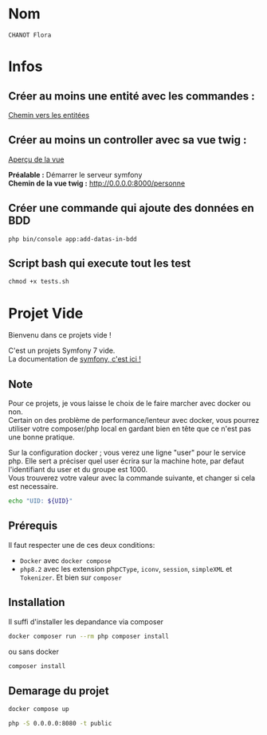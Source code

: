 # Nom
`CHANOT Flora`

# Infos
## Créer au moins une entité avec les commandes :
[Chemin vers les entitées](https://github.com/Aquilis13/cours-4-backend-CHANOT_Flora/tree/main/src/Entity)

## Créer au moins un controller avec sa vue twig :
[Aperçu de la vue](https://github.com/Aquilis13/cours-4-backend-CHANOT_Flora/blob/main/RENDU/vue_twig.png)  

**Préalable :** Démarrer le serveur symfony  
**Chemin de la vue twig :**
http://0.0.0.0:8000/personne  

## Créer une commande qui ajoute des données en BDD
`php bin/console app:add-datas-in-bdd`

## Script bash qui execute tout les test
`chmod +x tests.sh`

# Projet Vide

Bienvenu dans ce projets vide !   

C'est un projets Symfony 7 vide.  
La documentation de [symfony, c'est ici !](https://symfony.com/doc/current/index.html)

## Note
Pour ce projets, je vous laisse le choix de le faire marcher avec docker ou non.  
Certain on des problème de performance/lenteur avec docker, vous pourrez utiliser votre composer/php local en gardant bien en tête que ce n'est pas une bonne pratique.

Sur la configuration docker ; vous verez une ligne "user" pour le service php. Elle sert a préciser quel user écrira sur la machine hote, par defaut l'identifiant du user et du groupe est 1000.  
Vous trouverez votre valeur avec la commande suivante, et changer si cela est necessaire.
```bash
echo "UID: ${UID}"
```

## Prérequis
Il faut respecter une de ces deux conditions:
- `Docker` avec `docker compose`
- `php8.2` avec les extension php`CType`, `iconv`, `session`, `simpleXML` et `Tokenizer`. Et bien sur `composer`

## Installation
Il suffi d'installer les depandance via composer

```bash
docker composer run --rm php composer install
```

ou sans docker

```bash
composer install
```

## Demarage du projet
```bash
docker compose up
```

```bash
php -S 0.0.0.0:8080 -t public
```




